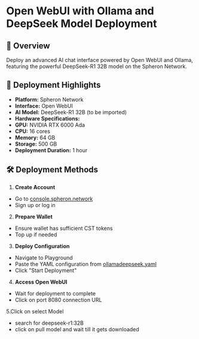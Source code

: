 # Open WebUI with Ollama and DeepSeek Model Deployment

## 🤖 Overview
Deploy an advanced AI chat interface powered by Open WebUI and Ollama, featuring the powerful DeepSeek-R1 32B model on the Spheron Network.

## 🚀 Deployment Highlights
- **Platform:** Spheron Network
- **Interface:** Open WebUI
- **AI Model:** DeepSeek-R1 32B (to be imported)
- **Hardware Specifications:**
 - **GPU:** NVIDIA RTX 6000 Ada
 - **CPU:** 16 cores
 - **Memory:** 64 GB
 - **Storage:** 500 GB
 - **Deployment Duration:** 1 hour

## 🛠 Deployment Methods

1. **Create Account**
  - Go to [console.spheron.network](https://console.spheron.network)
  - Sign up or log in

2. **Prepare Wallet**
  - Ensure wallet has sufficient CST tokens
  - Top up if needed

3. **Deploy Configuration**
  - Navigate to Playground
  - Paste the YAML configuration from [ollamadeepseek.yaml](https://raw.githubusercontent.com/saurrx/deepseek-with-Spheron/refs/heads/main/ollama-deepseek.yaml)
  - Click "Start Deployment"

4. **Access Open WebUI**
  - Wait for deployment to complete
  - Click on port 8080 connection URL
    
5.Click on select Model 
- search for deepseek-r1:32B
- click on pull model and wait till it gets downloaded 

